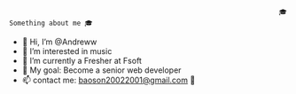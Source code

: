                       
                                                                        🎓 Something about me 🎓
- 👋 Hi, I’m @Andreww
- 👀 I’m interested in music
- 🌱 I’m currently a Fresher at Fsoft
- 🎯 My goal: Become a senior web developer
- 📫 contact me: baoson20022001@gmail.com 📧

<!---
AndrewwNguyen/AndrewwNguyen is a ✨ special ✨ repository because its `README.md` (this file) appears on your GitHub profile.
You can click the Preview link to take a look at your changes.
--->
